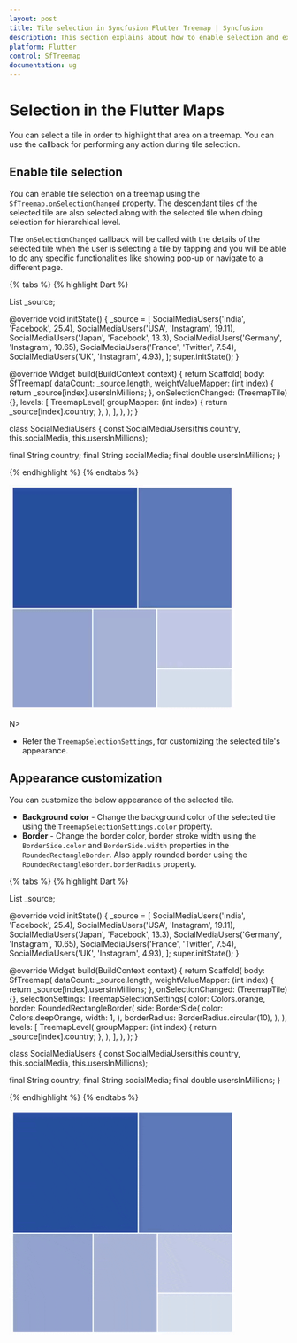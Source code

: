```yaml
---
layout: post
title: Tile selection in Syncfusion Flutter Treemap | Syncfusion
description: This section explains about how to enable selection and explains how to perform any action during selection.
platform: Flutter
control: SfTreemap
documentation: ug
---
```


# Selection in the Flutter Maps

You can select a tile in order to highlight that area on a treemap. You can use the callback for performing any action during tile selection.

## Enable tile selection

You can enable tile selection on a treemap using the `SfTreemap.onSelectionChanged` property. The descendant tiles of the selected tile are also selected along with the selected tile when doing selection for hierarchical level.

The `onSelectionChanged` callback will be called with the details of the selected tile when the user is selecting a tile by tapping and you will be able to do any specific functionalities like showing pop-up or navigate to a different page.

{% tabs %}
{% highlight Dart %}

List<SocialMediaUsers> _source;

@override
void initState() {
  _source = <SocialMediaUsers>[
      SocialMediaUsers('India', 'Facebook', 25.4),
      SocialMediaUsers('USA', 'Instagram', 19.11),
      SocialMediaUsers('Japan', 'Facebook', 13.3),
      SocialMediaUsers('Germany', 'Instagram', 10.65),
      SocialMediaUsers('France', 'Twitter', 7.54),
      SocialMediaUsers('UK', 'Instagram', 4.93),
   ];
   super.initState();
}

@override
Widget build(BuildContext context) {
  return Scaffold(
     body: SfTreemap(
        dataCount: _source.length,
        weightValueMapper: (int index) {
          return _source[index].usersInMillions;
        },
        onSelectionChanged: (TreemapTile) {},
        levels: [
          TreemapLevel(
            groupMapper: (int index) {
              return _source[index].country;
            },
          ),
        ],
      ),
   );
}

class SocialMediaUsers {
  const SocialMediaUsers(this.country, this.socialMedia, this.usersInMillions);

  final String country;
  final String socialMedia;
  final double usersInMillions;
}

{% endhighlight %}
{% endtabs %}

![Enable tile selection](images/selection/enable-tile-selection.gif)

N>
* Refer the `TreemapSelectionSettings`, for customizing the selected tile's appearance.

## Appearance customization

You can customize the below appearance of the selected tile.

* **Background color** - Change the background color of the selected tile using the `TreemapSelectionSettings.color` property.
* **Border** - Change the border color, border stroke width using the `BorderSide.color` and `BorderSide.width` properties in the `RoundedRectangleBorder`. Also apply rounded border using the `RoundedRectangleBorder.borderRadius` property.

{% tabs %}
{% highlight Dart %}

List<SocialMediaUsers> _source;

@override
void initState() {
   _source = <SocialMediaUsers>[
      SocialMediaUsers('India', 'Facebook', 25.4),
      SocialMediaUsers('USA', 'Instagram', 19.11),
      SocialMediaUsers('Japan', 'Facebook', 13.3),
      SocialMediaUsers('Germany', 'Instagram', 10.65),
      SocialMediaUsers('France', 'Twitter', 7.54),
      SocialMediaUsers('UK', 'Instagram', 4.93),
   ];
   super.initState();
}

@override
Widget build(BuildContext context) {
  return Scaffold(
     body: SfTreemap(
        dataCount: _source.length,
        weightValueMapper: (int index) {
          return _source[index].usersInMillions;
        },
        onSelectionChanged: (TreemapTile) {},
        selectionSettings: TreemapSelectionSettings(
          color: Colors.orange,
          border: RoundedRectangleBorder(
            side: BorderSide(
              color: Colors.deepOrange,
              width: 1,
            ),
            borderRadius: BorderRadius.circular(10),
          ),
        ),
        levels: [
          TreemapLevel(
            groupMapper: (int index) {
              return _source[index].country;
            },
          ),
        ],
      ),
   );
}

class SocialMediaUsers {
  const SocialMediaUsers(this.country, this.socialMedia, this.usersInMillions);

  final String country;
  final String socialMedia;
  final double usersInMillions;
}

{% endhighlight %}
{% endtabs %}

![Selection customization](images/selection/selection-customization.gif)
